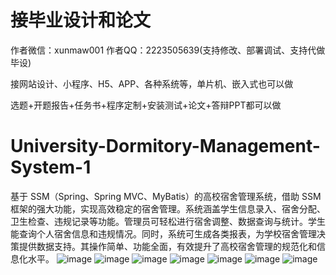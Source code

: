 # 接毕业设计和论文
作者微信：xunmaw001  作者QQ：2223505639(支持修改、部署调试、支持代做毕设)

接网站设计、小程序、H5、APP、各种系统等，单片机、嵌入式也可以做

选题+开题报告+任务书+程序定制+安装测试+论文+答辩PPT都可以做
# University-Dormitory-Management-System-1
基于 SSM（Spring、Spring MVC、MyBatis）的高校宿舍管理系统，借助 SSM 框架的强大功能，实现高效稳定的宿舍管理。系统涵盖学生信息录入、宿舍分配、卫生检查、违规记录等功能。管理员可轻松进行宿舍调整、数据查询与统计。学生能查询个人宿舍信息和违规情况。同时，系统可生成各类报表，为学校宿舍管理决策提供数据支持。其操作简单、功能全面，有效提升了高校宿舍管理的规范化和信息化水平。 
![image](https://github.com/user-attachments/assets/7a9c1db4-757a-4350-8a8c-2f3ea2f5d3ce)
![image](https://github.com/user-attachments/assets/8173fd70-07a0-4c0d-bc50-29a7624b50b4)
![image](https://github.com/user-attachments/assets/6ac9897c-ec7c-4f8f-af00-ae50119a0ffe)
![image](https://github.com/user-attachments/assets/05390d94-24eb-481b-93df-ce128a57ceb2)
![image](https://github.com/user-attachments/assets/1b5a5511-748c-44d8-9975-05e67e407d02)
![image](https://github.com/user-attachments/assets/11cdcaee-85f2-4683-8237-58a9af9c44c8)
![image](https://github.com/user-attachments/assets/59376bd6-b1e4-4412-a971-82ffadc8e8f7)
